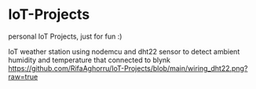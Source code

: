 # IoT-Projects
personal IoT Projects, just for fun :)

IoT weather station using nodemcu and dht22 sensor to detect ambient humidity and temperature that connected to blynk
https://github.com/RifaAghorru/IoT-Projects/blob/main/wiring_dht22.png?raw=true
